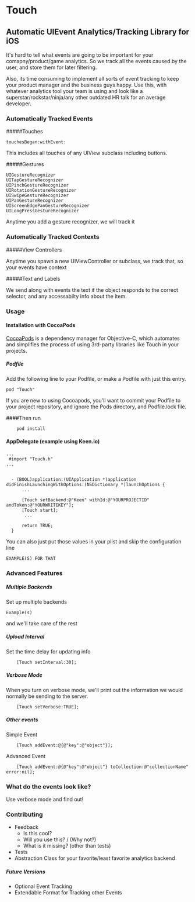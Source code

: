 # Touch
## Automatic UIEvent Analytics/Tracking Library for iOS


It's hard to tell what events are going to be important for your comapny/product/game analytics. So we track all the events caused by the user, and store them for later filtering.

Also, its time consuming to implement all sorts of event tracking to keep your product manager and the business guys happy. Use this, with whatever analytics tool your team is using and look like a superstar/rockstar/ninja/any other outdated HR talk for an average developer.

### Automatically Tracked Events


#####Touches
```
touchesBegan:withEvent:
```

This includes all touches of any UIView subclass including buttons.


#####Gestures
```
UIGestureRecognizer
UITapGestureRecognizer
UIPinchGestureRecognizer
UIRotationGestureRecognizer
UISwipeGestureRecognizer
UIPanGestureRecognizer
UIScreenEdgePanGestureRecognizer
UILongPressGestureRecognizer
```

Anytime you add a gesture recognizer, we will track it



### Automatically Tracked Contexts

#####View Controllers

Anytime you spawn a new UIViewController or subclass, we track that, so your events have context

#####Text and Labels

We send along with events the text if the object responds to the correct selector, and any accessabilty info about the item.




### Usage

#### Installation with CocoaPods

[CocoaPods](http://cocoapods.org) is a dependency manager for Objective-C, which automates and simplifies the process of using 3rd-party libraries like Touch in your projects.

##### Podfile

Add the following line to your Podfile, or make a Podfile with just this entry.


```
pod "Touch"
```
If you are new to using Cocoapods, you'll want to commit your Podfile to your project repository, and ignore the Pods directory, and Podfile.lock file.

####Then run

```
    pod install
```


#### AppDelegate (example using Keen.io)

```
...
 #import "Touch.h"
...


  - (BOOL)application:(UIApplication *)application didFinishLaunchingWithOptions:(NSDictionary *)launchOptions {
      ...
      
      [Touch setBackend:@"Keen" withId:@"YOURPROJECTID" andToken:@"YOURWRITEKEY"];
      [Touch start];
	   ...

      return TRUE;
  }

```

You can also just put those values in your plist and skip the configuration line

```
EXAMPLE(S) FOR THAT
```


### Advanced Features

##### Multiple Backends
Set up multiple backends
```
Example(s)
```
and we'll take care of the rest


##### Upload Interval

Set the time delay for updating info

```
    [Touch setInterval:30];
```

##### Verbose Mode

When you turn on verbose mode, we'll print out the information we would normally be sending to the server.

```
    [Touch setVerbose:TRUE];
```

##### Other events

Simple Event

```
    [Touch addEvent:@{@"key":@"object"}];
```


Advanced Event

```
    [Touch addEvent:@{@"key":@"object"} toCollection:@"collectionName" error:nil];
```



### What do the events look like?


Use verbose mode and find out!


### Contributing

* Feedback
  * Is this cool?
  * Will you use this? / (Why not?)
  * What is it missing? (other than tests)
* Tests
* Abstraction Class for your favorite/least favorite analytics backend


##### Future Versions

* Optional Event Tracking
* Extendable Format for Tracking other Events

